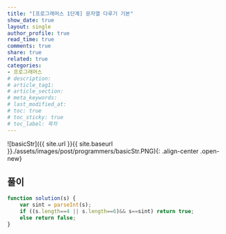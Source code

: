```yaml
---
title: "[프로그래머스 1단계] 문자열 다루기 기본"
show_date: true
layout: single
author_profile: true
read_time: true
comments: true
share: true
related: true
categories:
- 프로그래머스
# description: 
# article_tag1: 
# article_section: 
# meta_keywords: 
# last_modified_at: 
# toc: true
# toc_sticky: true
# toc_label: 목차
--- 
```


![basicStr]({{ site.url }}{{ site.baseurl }}./assets/images/post/programmers/basicStr.PNG){: .align-center .open-new}

## 풀이
```js
function solution(s) {
    var sint = parseInt(s);
    if ((s.length==4 || s.length==6)&& s==sint) return true;
    else return false;
}
```